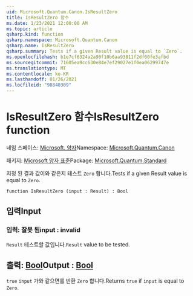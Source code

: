 ```yaml
---
uid: Microsoft.Quantum.Canon.IsResultZero
title: IsResultZero 함수
ms.date: 1/23/2021 12:00:00 AM
ms.topic: article
qsharp.kind: function
qsharp.namespace: Microsoft.Quantum.Canon
qsharp.name: IsResultZero
qsharp.summary: Tests if a given Result value is equal to `Zero`.
ms.openlocfilehash: b1e7cf6324a2a90f10b6aa93811f2df60fe3afbd
ms.sourcegitcommit: 71605ea9cc630e84e7ef29027e1f0ea06299747e
ms.translationtype: MT
ms.contentlocale: ko-KR
ms.lasthandoff: 01/26/2021
ms.locfileid: "98840309"
---
```

# <a name="isresultzero-function"></a><span data-ttu-id="50356-102">IsResultZero 함수</span><span class="sxs-lookup"><span data-stu-id="50356-102">IsResultZero function</span></span>

<span data-ttu-id="50356-103">네임 스페이스: [Microsoft. 양자](xref:Microsoft.Quantum.Canon)</span><span class="sxs-lookup"><span data-stu-id="50356-103">Namespace: [Microsoft.Quantum.Canon](xref:Microsoft.Quantum.Canon)</span></span>

<span data-ttu-id="50356-104">패키지: [Microsoft 양자 표준](https://nuget.org/packages/Microsoft.Quantum.Standard)</span><span class="sxs-lookup"><span data-stu-id="50356-104">Package: [Microsoft.Quantum.Standard](https://nuget.org/packages/Microsoft.Quantum.Standard)</span></span>


<span data-ttu-id="50356-105">지정 된 결과 값이와 같은지 테스트 `Zero` 합니다.</span><span class="sxs-lookup"><span data-stu-id="50356-105">Tests if a given Result value is equal to `Zero`.</span></span>

```qsharp
function IsResultZero (input : Result) : Bool
```


## <a name="input"></a><span data-ttu-id="50356-106">입력</span><span class="sxs-lookup"><span data-stu-id="50356-106">Input</span></span>

### <a name="input--__invalidresult__"></a><span data-ttu-id="50356-107">입력: __잘못 <Result> 됨__</span><span class="sxs-lookup"><span data-stu-id="50356-107">input : __invalid<Result>__</span></span>

<span data-ttu-id="50356-108">`Result` 테스트할 값입니다.</span><span class="sxs-lookup"><span data-stu-id="50356-108">`Result` value to be tested.</span></span>



## <a name="output--bool"></a><span data-ttu-id="50356-109">출력: [Bool](xref:microsoft.quantum.lang-ref.bool)</span><span class="sxs-lookup"><span data-stu-id="50356-109">Output : [Bool](xref:microsoft.quantum.lang-ref.bool)</span></span>

<span data-ttu-id="50356-110">`true` `input` 가와 같으면를 반환 `Zero` 합니다.</span><span class="sxs-lookup"><span data-stu-id="50356-110">Returns `true` if `input` is equal to `Zero`.</span></span>